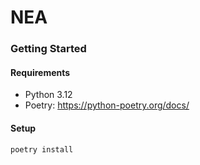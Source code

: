 # NEA

### Getting Started

#### Requirements

- Python 3.12
- Poetry: https://python-poetry.org/docs/

#### Setup

`poetry install`
